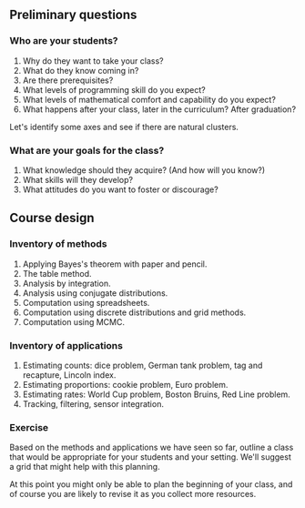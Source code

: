 ## Preliminary questions

### Who are your students?

1. Why do they want to take your class?
2. What do they know coming in?
3. Are there prerequisites?
4. What levels of programming skill do you expect?
5. What levels of mathematical comfort and capability do you expect?
6. What happens after your class, later in the curriculum?  After graduation?

Let's identify some axes and see if there are natural clusters.


### What are your goals for the class?

1. What knowledge should they acquire?  (And how will you know?)
2. What skills will they develop?
3. What attitudes do you want to foster or discourage?

## Course design

### Inventory of methods

1. Applying Bayes's theorem with paper and pencil.
2. The table method.
3. Analysis by integration.
4. Analysis using conjugate distributions.
5. Computation using spreadsheets.
6. Computation using discrete distributions and grid methods.
7. Computation using MCMC.


### Inventory of applications

1. Estimating counts: dice problem, German tank problem, tag and recapture, Lincoln index.
2. Estimating proportions: cookie problem, Euro problem.
3. Estimating rates: World Cup problem, Boston Bruins, Red Line problem.
4. Tracking, filtering, sensor integration.


### Exercise  

Based on the methods and applications we have seen so far, outline a class that
would be appropriate for your students and your setting.  We'll suggest a grid that might
help with this planning.

At this point you might only be able to plan the beginning of your class, and of course
you are likely to revise it as you collect more resources.
